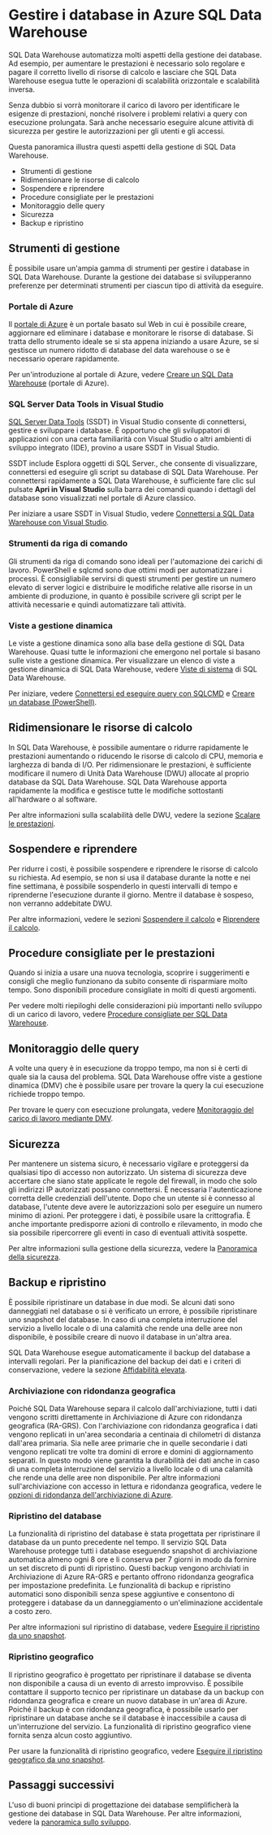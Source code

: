 <properties
   pageTitle="Gestire i database in Azure SQL Data Warehouse | Microsoft Azure"
   description="Panoramica della gestione dei database di SQL Data Warehouse. Include strumenti di gestione, prestazioni di DWU e di scalabilità orizzontale, risoluzione dei problemi di prestazioni delle query, definizione dei criteri di protezione e ripristino di un database da un danneggiamento dei dati o da un'interruzione dell'alimentazione locale."
   services="sql-data-warehouse"
   documentationCenter="NA"
   authors="barbkess"
   manager="barbkess"
   editor=""/>

<tags
   ms.service="sql-data-warehouse"
   ms.devlang="NA"
   ms.topic="article"
   ms.tgt_pltfrm="NA"
   ms.workload="data-services"
   ms.date="05/04/2016"
   ms.author="barbkess;sonyama;"/>

# Gestire i database in Azure SQL Data Warehouse

SQL Data Warehouse automatizza molti aspetti della gestione dei database. Ad esempio, per aumentare le prestazioni è necessario solo regolare e pagare il corretto livello di risorse di calcolo e lasciare che SQL Data Warehouse esegua tutte le operazioni di scalabilità orizzontale e scalabilità inversa.

Senza dubbio si vorrà monitorare il carico di lavoro per identificare le esigenze di prestazioni, nonché risolvere i problemi relativi a query con esecuzione prolungata. Sarà anche necessario eseguire alcune attività di sicurezza per gestire le autorizzazioni per gli utenti e gli accessi.

Questa panoramica illustra questi aspetti della gestione di SQL Data Warehouse.

- Strumenti di gestione
- Ridimensionare le risorse di calcolo
- Sospendere e riprendere
- Procedure consigliate per le prestazioni
- Monitoraggio delle query
- Sicurezza
- Backup e ripristino

## Strumenti di gestione

È possibile usare un'ampia gamma di strumenti per gestire i database in SQL Data Warehouse. Durante la gestione dei database si svilupperanno preferenze per determinati strumenti per ciascun tipo di attività da eseguire.

### Portale di Azure
Il [portale di Azure][] è un portale basato sul Web in cui è possibile creare, aggiornare ed eliminare i database e monitorare le risorse di database. Si tratta dello strumento ideale se si sta appena iniziando a usare Azure, se si gestisce un numero ridotto di database del data warehouse o se è necessario operare rapidamente.

Per un'introduzione al portale di Azure, vedere [Creare un SQL Data Warehouse][] (portale di Azure).

### SQL Server Data Tools in Visual Studio
[SQL Server Data Tools][] (SSDT) in Visual Studio consente di connettersi, gestire e sviluppare i database. È opportuno che gli sviluppatori di applicazioni con una certa familiarità con Visual Studio o altri ambienti di sviluppo integrato (IDE), provino a usare SSDT in Visual Studio.

SSDT include Esplora oggetti di SQL Server., che consente di visualizzare, connettersi ed eseguire gli script su database di SQL Data Warehouse. Per connettersi rapidamente a SQL Data Warehouse, è sufficiente fare clic sul pulsate **Apri in Visual Studio** sulla barra dei comandi quando i dettagli del database sono visualizzati nel portale di Azure classico.

Per iniziare a usare SSDT in Visual Studio, vedere [Connettersi a SQL Data Warehouse con Visual Studio][].

### Strumenti da riga di comando
Gli strumenti da riga di comando sono ideali per l'automazione dei carichi di lavoro. PowerShell e sqlcmd sono due ottimi modi per automatizzare i processi. È consigliabile servirsi di questi strumenti per gestire un numero elevato di server logici e distribuire le modifiche relative alle risorse in un ambiente di produzione, in quanto è possibile scrivere gli script per le attività necessarie e quindi automatizzare tali attività.

### Viste a gestione dinamica 

Le viste a gestione dinamica sono alla base della gestione di SQL Data Warehouse. Quasi tutte le informazioni che emergono nel portale si basano sulle viste a gestione dinamica. Per visualizzare un elenco di viste a gestione dinamica di SQL Data Warehouse, vedere [Viste di sistema][] di SQL Data Warehouse.

Per iniziare, vedere [Connettersi ed eseguire query con SQLCMD][] e [Creare un database (PowerShell)][].

## Ridimensionare le risorse di calcolo

In SQL Data Warehouse, è possibile aumentare o ridurre rapidamente le prestazioni aumentando o riducendo le risorse di calcolo di CPU, memoria e larghezza di banda di I/O. Per ridimensionare le prestazioni, è sufficiente modificare il numero di Unità Data Warehouse (DWU) allocate al proprio database da SQL Data Warehouse. SQL Data Warehouse apporta rapidamente la modifica e gestisce tutte le modifiche sottostanti all'hardware o al software.

Per altre informazioni sulla scalabilità delle DWU, vedere la sezione [Scalare le prestazioni][].

##  Sospendere e riprendere

Per ridurre i costi, è possibile sospendere e riprendere le risorse di calcolo su richiesta. Ad esempio, se non si usa il database durante la notte e nei fine settimana, è possibile sospenderlo in questi intervalli di tempo e riprenderne l'esecuzione durante il giorno. Mentre il database è sospeso, non verranno addebitate DWU.

Per altre informazioni, vedere le sezioni [Sospendere il calcolo][] e [Riprendere il calcolo][].

## Procedure consigliate per le prestazioni

Quando si inizia a usare una nuova tecnologia, scoprire i suggerimenti e consigli che meglio funzionano da subito consente di risparmiare molto tempo. Sono disponibili procedure consigliate in molti di questi argomenti.

Per vedere molti riepiloghi delle considerazioni più importanti nello sviluppo di un carico di lavoro, vedere [Procedure consigliate per SQL Data Warehouse][].

## Monitoraggio delle query

A volte una query è in esecuzione da troppo tempo, ma non si è certi di quale sia la causa del problema. SQL Data Warehouse offre viste a gestione dinamica (DMV) che è possibile usare per trovare la query la cui esecuzione richiede troppo tempo.

Per trovare le query con esecuzione prolungata, vedere [Monitoraggio del carico di lavoro mediante DMV][].

## Sicurezza

Per mantenere un sistema sicuro, è necessario vigilare e proteggersi da qualsiasi tipo di accesso non autorizzato. Un sistema di sicurezza deve accertare che siano state applicate le regole del firewall, in modo che solo gli indirizzi IP autorizzati possano connettersi. È necessaria l'autenticazione corretta delle credenziali dell'utente. Dopo che un utente si è connesso al database, l'utente deve avere le autorizzazioni solo per eseguire un numero minimo di azioni. Per proteggere i dati, è possibile usare la crittografia. È anche importante predisporre azioni di controllo e rilevamento, in modo che sia possibile ripercorrere gli eventi in caso di eventuali attività sospette.

Per altre informazioni sulla gestione della sicurezza, vedere la [Panoramica della sicurezza][].

## Backup e ripristino

È possibile ripristinare un database in due modi. Se alcuni dati sono danneggiati nel database o si è verificato un errore, è possibile ripristinare uno snapshot del database. In caso di una completa interruzione del servizio a livello locale o di una calamità che rende una delle aree non disponibile, è possibile creare di nuovo il database in un'altra area.

SQL Data Warehouse esegue automaticamente il backup del database a intervalli regolari. Per la pianificazione del backup dei dati e i criteri di conservazione, vedere la sezione [Affidabilità elevata][].

### Archiviazione con ridondanza geografica

Poiché SQL Data Warehouse separa il calcolo dall'archiviazione, tutti i dati vengono scritti direttamente in Archiviazione di Azure con ridondanza geografica (RA-GRS). Con l'archiviazione con ridondanza geografica i dati vengono replicati in un'area secondaria a centinaia di chilometri di distanza dall'area primaria. Sia nelle aree primarie che in quelle secondarie i dati vengono replicati tre volte tra domini di errore e domini di aggiornamento separati. In questo modo viene garantita la durabilità dei dati anche in caso di una completa interruzione del servizio a livello locale o di una calamità che rende una delle aree non disponibile. Per altre informazioni sull'archiviazione con accesso in lettura e ridondanza geografica, vedere le [opzioni di ridondanza dell'archiviazione di Azure][].

### Ripristino del database

La funzionalità di ripristino del database è stata progettata per ripristinare il database da un punto precedente nel tempo. Il servizio SQL Data Warehouse protegge tutti i database eseguendo snapshot di archiviazione automatica almeno ogni 8 ore e li conserva per 7 giorni in modo da fornire un set discreto di punti di ripristino. Questi backup vengono archiviati in Archiviazione di Azure RA-GRS e pertanto offrono ridondanza geografica per impostazione predefinita. Le funzionalità di backup e ripristino automatici sono disponibili senza spese aggiuntive e consentono di proteggere i database da un danneggiamento o un'eliminazione accidentale a costo zero.

Per altre informazioni sul ripristino di database, vedere [Eseguire il ripristino da uno snapshot][].

### Ripristino geografico

Il ripristino geografico è progettato per ripristinare il database se diventa non disponibile a causa di un evento di arresto improvviso. È possibile contattare il supporto tecnico per ripristinare un database da un backup con ridondanza geografica e creare un nuovo database in un'area di Azure. Poiché il backup è con ridondanza geografica, è possibile usarlo per ripristinare un database anche se il database è inaccessibile a causa di un'interruzione del servizio. La funzionalità di ripristino geografico viene fornita senza alcun costo aggiuntivo.

Per usare la funzionalità di ripristino geografico, vedere [Eseguire il ripristino geografico da uno snapshot][].

## Passaggi successivi
L'uso di buoni principi di progettazione dei database semplificherà la gestione dei database in SQL Data Warehouse. Per altre informazioni, vedere la [panoramica sullo sviluppo][].

<!--Image references-->

<!--Article references-->
[opzioni di ridondanza dell'archiviazione di Azure]: ../storage/storage-redundancy.md#read-access-geo-redundant-storage
[Creare un SQL Data Warehouse]: sql-data-warehouse-get-started-provision.md
[Creare un database (PowerShell)]: sql-data-warehouse-get-started-provision-powershell
[connection]: sql-data-warehouse-develop-connections.md
[Connettersi a SQL Data Warehouse con Visual Studio]: sql-data-warehouse-get-started-connect.md
[Connettersi ed eseguire query con SQLCMD]: sql-data-warehouse-get-started-connect-sqlcmd.md
[panoramica sullo sviluppo]: sql-data-warehouse-overview-development.md
[Eseguire il ripristino geografico da uno snapshot]: sql-data-warehouse-backup-and-geo-restore-from-snapshot.md
[Affidabilità elevata]: sql-data-warehouse-overview-expectations.md#high-reliability
[Monitoraggio del carico di lavoro mediante DMV]: sql-data-warehouse-manage-monitor.md
[Sospendere il calcolo]: sql-data-warehouse-overview-scalability.md#pause-compute-bk
[Eseguire il ripristino da uno snapshot]: sql-data-warehouse-backup-and-restore-from-snapshot.md
[Riprendere il calcolo]: sql-data-warehouse-overview-scalability.md#resume-compute-performance-bk
[Scalare le prestazioni]: sql-data-warehouse-overview-scalability.md#scale-performance-bk
[Panoramica della sicurezza]: sql-data-warehouse-overview-security.md
[Procedure consigliate per SQL Data Warehouse]: sql-data-warehouse-best-practices.md
[Viste di sistema]: sql-data-warehouse-reference-tsql-system-views.md

<!--MSDN references-->
[SQL Server Data Tools]: https://msdn.microsoft.com/library/mt204009.aspx

<!--Other web references-->
[portale di Azure]: http://portal.azure.com/

<!---HONumber=AcomDC_0601_2016-->